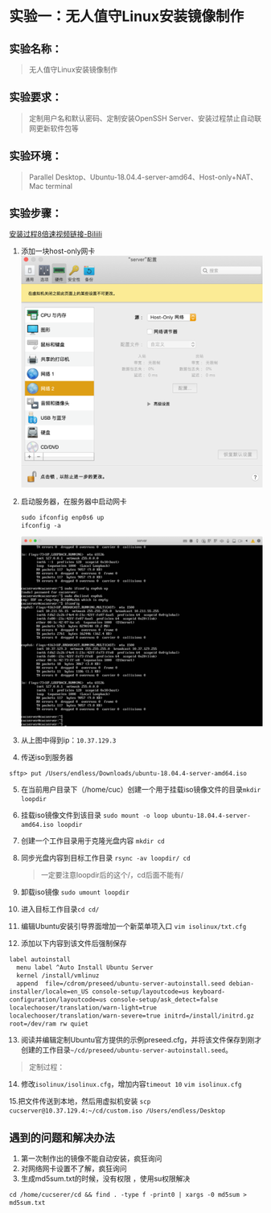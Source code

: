 # 实验一：无人值守Linux安装镜像制作
## 实验名称：
> 无人值守Linux安装镜像制作


## 实验要求：
> 定制用户名和默认密码、定制安装OpenSSH Server、安装过程禁止自动联网更新软件包等


## 实验环境：
> Parallel Desktop、Ubuntu-18.04.4-server-amd64、Host-only+NAT、Mac terminal


## 实验步骤：
[安装过程8倍速视频链接-Biliili](https://www.bilibili.com/video/av97839323/)
1. 添加一块host-only网卡
![img](images/截屏2020-03-18下午2.13.44.png)
2. 启动服务器，在服务器中启动网卡
   ```
   sudo ifconfig enp0s6 up
   ifconfig -a
   ```
   ![](images/WX20200318-133528@2x.png)

3. 从上图中得到ip：`10.37.129.3`
4. 传送iso到服务器

```
sftp> put /Users/endless/Downloads/ubuntu-18.04.4-server-amd64.iso 
```

5. 在当前用户目录下（/home/cuc）创建一个用于挂载iso镜像文件的目录`mkdir loopdir`
6. 挂载iso镜像文件到该目录
`sudo mount -o loop ubuntu-18.04.4-server-amd64.iso loopdir`
7. 创建一个工作目录用于克隆光盘内容
`mkdir cd`
8.  同步光盘内容到目标工作目录 `rsync -av loopdir/ cd`
    > 一定要注意loopdir后的这个/，cd后面不能有/

9. 卸载iso镜像 `sudo umount loopdir`

10. 进入目标工作目录`cd cd/`

11. 编辑Ubuntu安装引导界面增加一个新菜单项入口
`vim isolinux/txt.cfg`

12. 添加以下内容到该文件后强制保存
```
label autoinstall
  menu label ^Auto Install Ubuntu Server
  kernel /install/vmlinuz
  append  file=/cdrom/preseed/ubuntu-server-autoinstall.seed debian-installer/locale=en_US console-setup/layoutcode=us keyboard-configuration/layoutcode=us console-setup/ask_detect=false localechooser/translation/warn-light=true localechooser/translation/warn-severe=true initrd=/install/initrd.gz root=/dev/ram rw quiet
  ```

13. 阅读并编辑定制Ubuntu官方提供的示例preseed.cfg，并将该文件保存到刚才创建的工作目录`~/cd/preseed/ubuntu-server-autoinstall.seed`。
> 定制过程：

14. 修改`isolinux/isolinux.cfg`，增加内容`timeout 10`
```vim isolinux.cfg```

15.把文件传送到本地，然后用虚拟机安装
```scp cucserver@10.37.129.4:~/cd/custom.iso /Users/endless/Desktop```

## 遇到的问题和解决办法
1. 第一次制作出的镜像不能自动安装，疯狂询问
2. 对网络网卡设置不了解，疯狂询问
3. 生成md5sum.txt的时候，没有权限 ，使用su权限解决
```sudo su -
cd /home/cucserer/cd && find . -type f -print0 | xargs -0 md5sum > md5sum.txt
```
